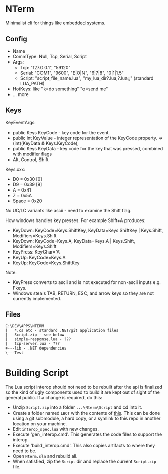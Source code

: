 # NTerm
Minimalist cli for things like embedded systems.

## Config

- Name
- CommType: Null, Tcp, Serial, Script
- Args:
  - Tcp: "127.0.0.1", "59120"
  - Serial: "COM1", "9600", "E|O|N", "6|7|8", "0|1|1.5"
  - Script: "script_file_name.lua", "my_lua_dir\?.lua;?.lua;;" (standard LUA_PATH)
- HotKeys: like "k=do something"  "o=send me"
- ... more


## Keys

KeyEventArgs:
- public Keys KeyCode - key code for the event.
- public int KeyValue - integer representation of the KeyCode property. => (int)(KeyData & Keys.KeyCode);
- public Keys KeyData - key code for the key that was pressed, combined with modifier flags
- Alt, Control, Shift

Keys.xxx:
- D0 = 0x30 [0]
- D9 = 0x39 [9]
- A = 0x41
- Z = 0x5A
- Space = 0x20

No UC/LC variants like ascii - need to examine the Shift flag.


How windows handles key presses. For example Shift+A produces:
- KeyDown: KeyCode=Keys.ShiftKey, KeyData=Keys.ShiftKey | Keys.Shift, Modifiers=Keys.Shift
- KeyDown: KeyCode=Keys.A, KeyData=Keys.A | Keys.Shift, Modifiers=Keys.Shift
- KeyPress: KeyChar='A'
- KeyUp: KeyCode=Keys.A
- KeyUp: KeyCode=Keys.ShiftKey

Note:
- KeyPress converts to ascii and is not executed for non-ascii inputs e.g. Fkeys.
- Windows steals TAB, RETURN, ESC, and arrow keys so they are not currently implemented.

## Files

```
C:\DEV\APPS\NTERM
|   *.cs etc - standard .NET/git application files
|   Script.zip - see below
|   simple-response.lua - ???
|   tcp-server.lua - ???
+---lib - .NET dependencies
\---Test
```

# Building Script

The Lua script interop should not need to be rebuilt after the api is finalized so the kind of ugly components
used to build it are kept out of sight of the general public. If a change is required, do this:

- Unzip `Script.zip` into a folder `...\Nterm\Script` and cd into it.
- Create a folder named `LBOT` with the contents of [this](https://github.com/cepthomas/LuaBagOfTricks). This can
  be done using a git submodule, a hard copy, or a symlink to this repo in another location on your machine.
- Edit `interop_spec.lua` with new changes.
- Execute 'gen_interop.cmd'. This generates the code files to support the interop.
- Execute 'build_interop.cmd'. This also copies artifacts to where they need to be.
- Open `Nterm.sln` and rebuild all.
- When satisfied, zip the `Script` dir and replace the current `Script.zip` file.
